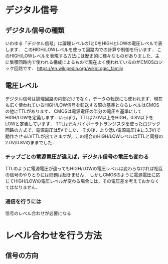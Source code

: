# デジタル信号
## デジタル信号の種類

いわゆる「デジタル信号」は論理レベルの1と0をHIGHとLOWの電圧レベルで表します．
このHIGH/LOWレベルを使って回路内での計算や制御を行います．
このHIGH/LOWレベルを表現する方法には歴史的に様々なものがありました．主に集積回路内で使われる構成によるもので現在よく使われているのがCMOSロジック回路です．
https://en.wikipedia.org/wiki/Logic_family

## 電圧レベル

デジタル信号は論理回路の内部だけでなく，データの転送にも使われます．現在も広く使われているHIGH/LOW信号を転送する際の基準となるレベルはCMOSの他にTTLがあります．
CMOSは電源電圧の半分の電圧を基準にしてHIGH/LOWを定義します．いっぽう，TTLは2.0V以上をHIGH，0.8V以下をLOWと定義しています．
TTLは元々バイポーラトランジスタを使ったロジック回路の方式で，電源電圧は5Vでした．
その後，より低い電源電圧(主に3.3V)で動作させるLVTTLが出てきますが，この場合のHIGH/LOWレベルはTTLと同様の2.0V/0.8Vのままでした．

### チップごとの電源電圧が違えば，デジタル信号の電圧も変わる

TTLのように電源電圧が違ってもHIGH/LOWの電圧レベルは変わらなければ相互の信号のやりとりには問題は起きません．
しかしCMOSのように電源電圧に応じてHIGH/LOWの電圧レベルが変わる場合には，その電圧差を考えておかなくてはなりません．



### 通信を行うには
信号のレベル合わせが必要になる

# レベル合わせを行う方法
## 信号の方向

